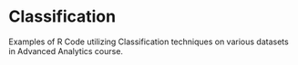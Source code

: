 # Classification

Examples of R Code utilizing Classification techniques on various datasets in Advanced Analytics course. 
